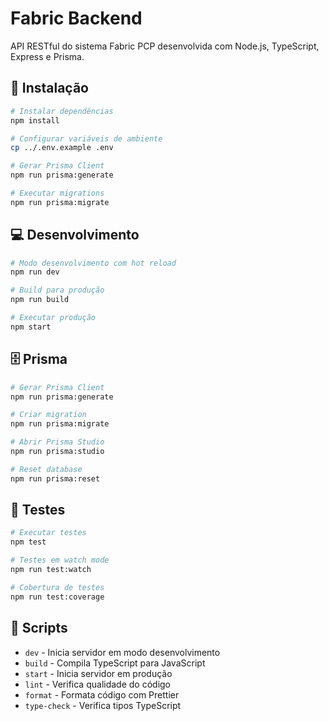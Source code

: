 # Fabric Backend

API RESTful do sistema Fabric PCP desenvolvida com Node.js, TypeScript, Express e Prisma.

## 🚀 Instalação

```bash
# Instalar dependências
npm install

# Configurar variáveis de ambiente
cp ../.env.example .env

# Gerar Prisma Client
npm run prisma:generate

# Executar migrations
npm run prisma:migrate
```

## 💻 Desenvolvimento

```bash
# Modo desenvolvimento com hot reload
npm run dev

# Build para produção
npm run build

# Executar produção
npm start
```

## 🗄 Prisma

```bash
# Gerar Prisma Client
npm run prisma:generate

# Criar migration
npm run prisma:migrate

# Abrir Prisma Studio
npm run prisma:studio

# Reset database
npm run prisma:reset
```

## 🧪 Testes

```bash
# Executar testes
npm test

# Testes em watch mode
npm run test:watch

# Cobertura de testes
npm run test:coverage
```

## 📝 Scripts

- `dev` - Inicia servidor em modo desenvolvimento
- `build` - Compila TypeScript para JavaScript
- `start` - Inicia servidor em produção
- `lint` - Verifica qualidade do código
- `format` - Formata código com Prettier
- `type-check` - Verifica tipos TypeScript

